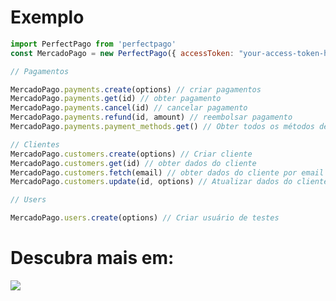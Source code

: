 # Exemplo

```js
import PerfectPago from 'perfectpago'
const MercadoPago = new PerfectPago({ accessToken: "your-access-token-here" })

// Pagamentos

MercadoPago.payments.create(options) // criar pagamentos
MercadoPago.payments.get(id) // obter pagamento
MercadoPago.payments.cancel(id) // cancelar pagamento
MercadoPago.payments.refund(id, amount) // reembolsar pagamento
MercadoPago.payments.payment_methods.get() // Obter todos os métodos de pagamentos.

// Clientes
MercadoPago.customers.create(options) // Criar cliente
MercadoPago.customers.get(id) // obter dados do cliente
MercadoPago.customers.fetch(email) // obter dados do cliente por email
MercadoPago.customers.update(id, options) // Atualizar dados do cliente

// Users

MercadoPago.users.create(options) // Criar usuário de testes
```

# Descubra mais em:
<p>
<a href="https://discord.gg/DqaZ58jWsh">
<img src="https://cdn.discordapp.com/attachments/1146741224074645534/1165399106412351508/image.png">
</a>
</p>
